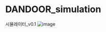 # DANDOOR_simulation
시뮬레이터_v0.1
![image](https://github.com/user-attachments/assets/55e2b6ca-693a-4175-8a92-973ef477c7d9)

